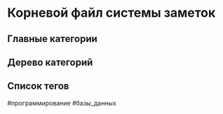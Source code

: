 # Корневой файл системы заметок

## Главные категории


## Дерево категорий



## Список тегов
#программирование #базы_данных
